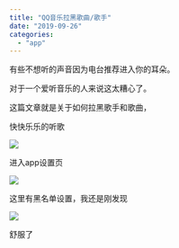 ```yaml
---
title: "QQ音乐拉黑歌曲/歌手"
date: "2019-09-26"
categories: 
  - "app"
---
```


有些不想听的声音因为电台推荐进入你的耳朵。

对于一个爱听音乐的人来说这太糟心了。

这篇文章就是关于如何拉黑歌手和歌曲，

快快乐乐的听歌

![](images/IMG_20190926_224931-604x1024.jpg)

进入app设置页

![](images/IMG_20190926_224952-1-597x1024.jpg)

这里有黑名单设置，我还是刚发现

![](images/IMG_20190926_225013-604x1024.jpg)

舒服了
